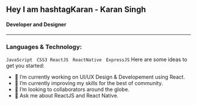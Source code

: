 
## Hey I am  hashtagKaran - Karan Singh 
#### Developer and Designer
---

### Languages & Technology:
`JavaScript`  &nbsp;  `CSS3`&nbsp;  `ReactJS` &nbsp; `ReactNative` &nbsp; `ExpressJS`
Here are some ideas to get you started:
- 🔭 I’m currently working on UI/UX Design & Developement using React.
- 🌱 I’m currently improving my skills for the best of community.
- 👯 I’m looking to collaborators around the globe.
- 💬 Ask me about ReactJS and React Native.

